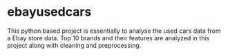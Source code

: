 # ebayusedcars

This python based project is essentially to analyse the used cars data from a Ebay store data. Top 10 brands and their features are analyzed in this project along with cleaning and preprocessing.
